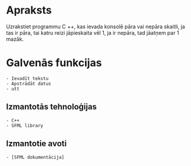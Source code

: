 # Apraksts
Uzrakstiet programmu C ++, kas ievada konsolē pāra vai nepāra skaitli, ja tas ir pāra, tai katru reizi jāpieskaita vēl 1, ja ir nepāra, tad jāatņem par 1 mazāk.
# Galvenās funkcijas
	- Ievadīt tekstu
	- Apstrādāt datus
	- utt
## Izmantotās tehnoloģijas
	- C++
	- SFML library
## Izmantotie avoti
	- [SFML dokumentācija]
